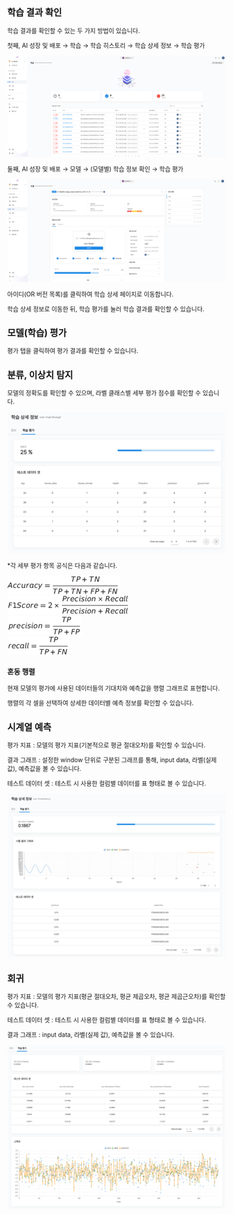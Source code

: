   

  

학습 결과 확인
--------
학습 결과를 확인할 수 있는 두 가지 방법이 있습니다. 

첫째, AI 성장 및 배포 → 학습 → 학습 히스토리 → 학습 상세 정보 → 학습 평가



![img1](https://raw.githubusercontent.com/vazilcompany/vridge-docs/main/guide/img/ai_modeling/image_type/training_result/training_result_move_training_history.png)  



둘째, AI 성장 및 배포 → 모델 → (모델별) 학습 정보 확인 → 학습 평가



![img1](https://raw.githubusercontent.com/vazilcompany/vridge-docs/main/guide/img/ai_modeling/image_type/training_result/training_result_move_model.png)  



아이디(OR 버전 목록)를 클릭하여 학습 상세 페이지로 이동합니다.

학습 상세 정보로 이동한 뒤, 학습 평가를 눌러 학습 결과를 확인할 수 있습니다. 


  

모델(학습) 평가
-----

평가 탭을 클릭하여 평가 결과를 확인할 수 있습니다.

  
## 분류, 이상치 탐지

모델의 정확도를 확인할 수 있으며, 라벨 클래스별 세부 평가 점수를 확인할 수 있습니다.



![img1](https://raw.githubusercontent.com/vazilcompany/vridge-docs/main/guide/img/ai_modeling/csv_type/training_result/training_result_classification.png)  

  

\*각 세부 평가 항목 공식은 다음과 같습니다.

![img1](https://raw.githubusercontent.com/vazilcompany/vridge-docs/main/guide/img/ai_modeling/image_type/training_result_05.png)  
![img1](https://raw.githubusercontent.com/vazilcompany/vridge-docs/main/guide/img/ai_modeling/image_type/training_result_06.png)  
![img1](https://raw.githubusercontent.com/vazilcompany/vridge-docs/main/guide/img/ai_modeling/image_type/training_result_07.png)  
![img1](https://raw.githubusercontent.com/vazilcompany/vridge-docs/main/guide/img/ai_modeling/image_type/training_result_08.png)  

  

  

### 혼동 행렬


현재 모델의 평가에 사용된 데이터들의 기대치와 예측값을 행렬 그래프로 표현합니다.

행렬의 각 셀을 선택하여 상세한 데이터별 예측 정보를 확인할 수 있습니다.




## 시계열 예측 

평가 지표 : 모델의 평가 지표(기본적으로 평균 절대오차)를 확인할 수 있습니다. 

결과 그래프 : 설정한 window 단위로 구분된 그래프를 통해, input data, 라벨(실제 값), 예측값을 볼 수 있습니다.  

테스트 데이터 셋 : 테스트 시 사용한 컬럼별 데이터를 표 형태로 볼 수 있습니다.



![img1](https://raw.githubusercontent.com/vazilcompany/vridge-docs/main/guide/img/ai_modeling/csv_type/training_result/training_result_forecasting2.png)  





## 회귀

평가 지표 : 모델의 평가 지표(평균 절대오차, 평균 제곱오차, 평균 제곱근오차)를 확인할 수 있습니다. 

테스트 데이터 셋 : 테스트 시 사용한 컬럼별 데이터를 표 형태로 볼 수 있습니다.

결과 그래프 : input data, 라벨(실제 값), 예측값을 볼 수 있습니다.  



![img1](https://raw.githubusercontent.com/vazilcompany/vridge-docs/main/guide/img/ai_modeling/csv_type/training_result/training_result_regression.png)  











